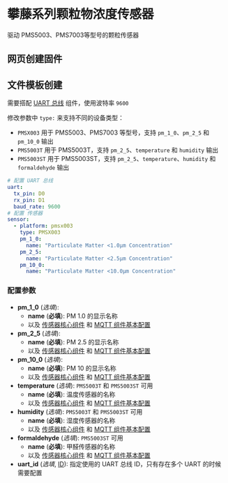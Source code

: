 # 攀藤系列颗粒物浓度传感器

驱动 PMS5003、PMS7003等型号的颗粒传感器




## 网页创建固件





## 文件模板创建

需要搭配 [UART 总线](esphome/components/uart) 组件，使用波特率 `9600`


修改参数中 `type:` 来支持不同的设备类型：

- `PMSX003` 用于 PMS5003、PMS7003 等型号，支持 `pm_1_0`、`pm_2_5` 和`pm_10_0` 输出
- `PMS5003T` 用于 PMS5003T，支持 `pm_2_5`、`temperature` 和 `humidity` 输出
- `PMS5003ST` 用于 PMS5003ST，支持 `pm_2_5`、`temperature`、`humidity` 和 `formaldehyde` 输出


```yaml
# 配置 UART 总线 
uart:
  tx_pin: D0
  rx_pin: D1
  baud_rate: 9600
# 配置 传感器
sensor:
  - platform: pmsx003
    type: PMSX003
    pm_1_0:
      name: "Particulate Matter <1.0µm Concentration"
    pm_2_5:
      name: "Particulate Matter <2.5µm Concentration"
    pm_10_0:
      name: "Particulate Matter <10.0µm Concentration"
```

### 配置参数

- **pm_1_0** (*选填*): 
  - **name** (**必填**): PM 1.0 的显示名称
  - 以及 [传感器核心组件](esphome/components/sensor/#基本配置) 和 [MQTT 组件基本配置](esphome/components/mqtt#MQTT-组件基本配置项)
- **pm_2_5** (*选填*):
  - **name** (**必填**): PM 2.5 的显示名称
  - 以及 [传感器核心组件](esphome/components/sensor/#基本配置) 和 [MQTT 组件基本配置](esphome/components/mqtt#MQTT-组件基本配置项)
- **pm_10_0** (*选填*): 
  - **name** (**必填**): PM 10 的显示名称
  - 以及 [传感器核心组件](esphome/components/sensor/#基本配置) 和 [MQTT 组件基本配置](esphome/components/mqtt#MQTT-组件基本配置项)
- **temperature** (*选填*): `PMS5003T` 和 `PMS5003ST` 可用
  - **name** (**必填**): 温度传感器的名称
  - 以及 [传感器核心组件](esphome/components/sensor/#基本配置) 和 [MQTT 组件基本配置](esphome/components/mqtt#MQTT-组件基本配置项)
- **humidity** (*选填*): `PMS5003T` 和 `PMS5003ST` 可用 
  - **name** (**必填**): 湿度传感器的名称
  - 以及 [传感器核心组件](esphome/components/sensor/#基本配置) 和 [MQTT 组件基本配置](esphome/components/mqtt#MQTT-组件基本配置项)
- **formaldehyde** (*选填*): `PMS5003ST` 可用
  - **name** (**必填**): 甲醛传感器的名称
  - 以及 [传感器核心组件](esphome/components/sensor/#基本配置) 和 [MQTT 组件基本配置](esphome/components/mqtt#MQTT-组件基本配置项)
- **uart_id** (*选填*, [ID](esphome/guides/configuration-types#id)): 指定使用的 UART 总线 ID，只有存在多个 UART 的时候需要配置